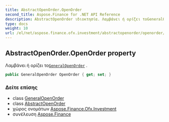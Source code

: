 ```yaml
---
title: AbstractOpenOrder.OpenOrder
second_title: Aspose.Finance for .NET API Reference
description: AbstractOpenOrder ιδιοκτησία. Λαμβάνει ή ορίζει τοGeneralOpenOrder .
type: docs
weight: 10
url: /el/net/aspose.finance.ofx.investment/abstractopenorder/openorder/
---
```

## AbstractOpenOrder.OpenOrder property

Λαμβάνει ή ορίζει το[`GeneralOpenOrder`](../../generalopenorder/) .

```csharp
public GeneralOpenOrder OpenOrder { get; set; }
```

### Δείτε επίσης

* class [GeneralOpenOrder](../../generalopenorder/)
* class [AbstractOpenOrder](../)
* χώρος ονομάτων [Aspose.Finance.Ofx.Investment](../../abstractopenorder/)
* συνέλευση [Aspose.Finance](../../../)


